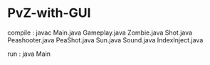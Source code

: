 # PvZ-with-GUI

compile : javac Main.java Gameplay.java Zombie.java Shot.java Peashooter.java PeaShot.java Sun.java Sound.java IndexInject.java



run : java Main
